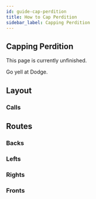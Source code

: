 ```yaml
---
id: guide-cap-perdition
title: How to Cap Perdition
sidebar_label: Capping Perdition
---
```

## Capping Perdition
This page is currently unfinished.

Go yell at Dodge.
## Layout
### Calls
## Routes
### Backs
### Lefts
### Rights
### Fronts
